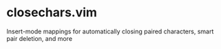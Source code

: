 # closechars.vim
Insert-mode mappings for automatically closing paired characters, smart pair
deletion, and more
